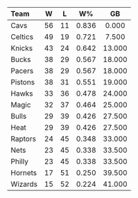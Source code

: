 | Team                             |  W  |  L  |  W%   |   GB   |
|:---------------------------------|:---:|:---:|:-----:|:------:|
| [](/r/clevelandcavs) Cavs        | 56  | 11  | 0.836 | 0.000  |
| [](/r/bostonceltics) Celtics     | 49  | 19  | 0.721 | 7.500  |
| [](/r/nyknicks) Knicks           | 43  | 24  | 0.642 | 13.000 |
| [](/r/mkebucks) Bucks            | 38  | 29  | 0.567 | 18.000 |
| [](/r/pacers) Pacers             | 38  | 29  | 0.567 | 18.000 |
| [](/r/detroitpistons) Pistons    | 38  | 31  | 0.551 | 19.000 |
| [](/r/atlantahawks) Hawks        | 33  | 36  | 0.478 | 24.000 |
| [](/r/orlandomagic) Magic        | 32  | 37  | 0.464 | 25.000 |
| [](/r/chicagobulls) Bulls        | 29  | 39  | 0.426 | 27.500 |
| [](/r/heat) Heat                 | 29  | 39  | 0.426 | 27.500 |
| [](/r/torontoraptors) Raptors    | 24  | 45  | 0.348 | 33.000 |
| [](/r/gonets) Nets               | 23  | 45  | 0.338 | 33.500 |
| [](/r/sixers) Philly             | 23  | 45  | 0.338 | 33.500 |
| [](/r/charlottehornets) Hornets  | 17  | 51  | 0.250 | 39.500 |
| [](/r/washingtonwizards) Wizards | 15  | 52  | 0.224 | 41.000 |